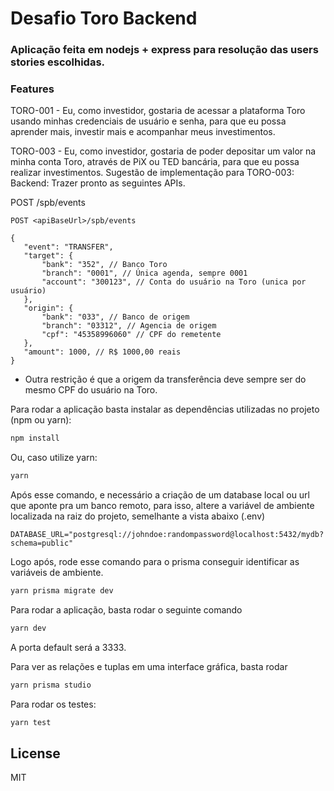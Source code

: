 # Desafio Toro Backend
### Aplicação feita em nodejs + express para resolução das users stories escolhidas.

### Features

TORO-001 - Eu, como investidor, gostaria de acessar a plataforma Toro usando minhas credenciais de usuário e senha, para que eu possa aprender mais, investir mais e acompanhar meus investimentos. 

TORO-003 - Eu, como investidor, gostaria de poder depositar um valor na minha conta Toro, através de PiX ou TED bancária, para que eu possa realizar investimentos.
Sugestão de implementação para TORO-003:
Backend:
Trazer pronto as seguintes APIs.

POST /spb/events

```jsonc 
POST <apiBaseUrl>/spb/events

{
   "event": "TRANSFER",
   "target": {
       "bank": "352", // Banco Toro
       "branch": "0001", // Única agenda, sempre 0001
       "account": "300123", // Conta do usuário na Toro (unica por usuário)
   },
   "origin": {
       "bank": "033", // Banco de origem 
       "branch": "03312", // Agencia de origem
       "cpf": "45358996060" // CPF do remetente
   },
   "amount": 1000, // R$ 1000,00 reais
}
```
- Outra restrição é que a origem da transferência deve sempre ser do mesmo CPF do usuário na Toro.

Para rodar a aplicação basta instalar as dependências utilizadas no projeto (npm ou yarn):
```sh
npm install 
```
Ou, caso utilize yarn:
```sh
yarn 
```
Após esse comando, e necessário a criação de um database local ou url que aponte pra um banco remoto, para isso, altere a variável de ambiente localizada na raiz do projeto, semelhante a vista abaixo (.env)
```text
DATABASE_URL="postgresql://johndoe:randompassword@localhost:5432/mydb?schema=public"
```

Logo após, rode esse comando para o prisma conseguir identificar as variáveis de ambiente.

```sh
yarn prisma migrate dev
```

Para rodar a aplicação, basta rodar o seguinte comando
```sh
yarn dev
```

A porta default será a 3333.

Para ver as relações e tuplas em uma interface gráfica, basta rodar
```sh
yarn prisma studio
```

Para rodar os testes:
```sh
yarn test
```

## License
MIT



